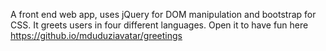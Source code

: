 A front end web app, uses jQuery for DOM manipulation and bootstrap for CSS. 
It greets users in four different languages.
Open it to have fun here https://github.io/mduduziavatar/greetings
